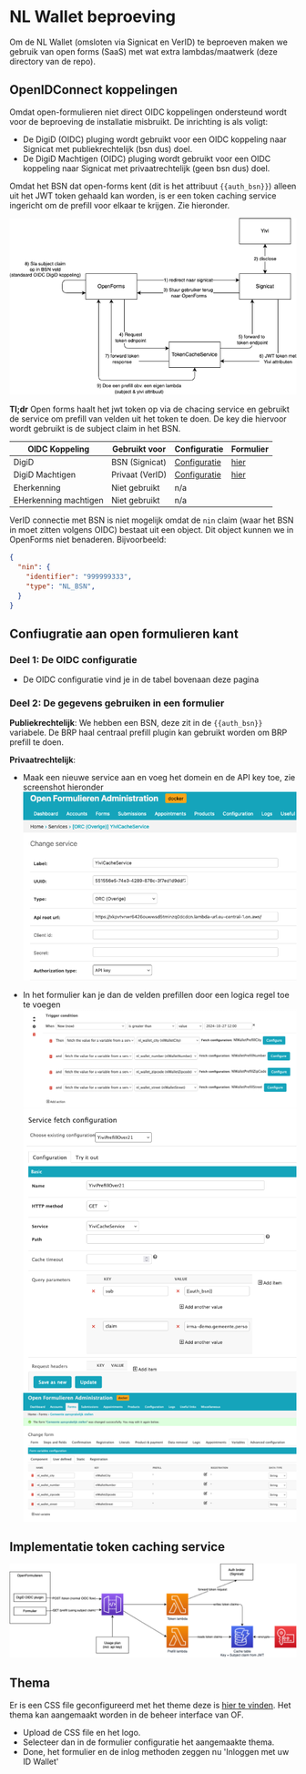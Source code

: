 # NL Wallet beproeving
Om de NL Wallet (omsloten via Signicat en VerID) te beproeven maken we gebruik van open forms (SaaS) met wat extra lambdas/maatwerk (deze directory van de repo).

## OpenIDConnect koppelingen
Omdat open-formulieren niet direct OIDC koppelingen ondersteund wordt voor de beproeving de installatie misbruikt. 
De inrichting is als voligt:
- De DigiD (OIDC) pluging wordt gebruikt voor een OIDC koppeling naar Signicat met publiekrechtelijk (bsn dus) doel.
- De DigiD Machtigen (OIDC) pluging wordt gebruikt voor een OIDC koppeling naar Signicat met privaatrechtelijk (geen bsn dus) doel.

Omdat het BSN dat open-forms kent (dit is het attribuut `{{auth_bsn}}`) alleen uit het JWT token gehaald kan worden, is er een token caching service ingericht om de prefill voor elkaar te krijgen. Zie hieronder.

![Token cache service](./img/cache-service.drawio.png)

**Tl;dr** Open forms haalt het jwt token op via de chacing service en gebruikt de service om prefill van velden uit het token te doen. De key die hiervoor wordt gebruikt is de subject claim in het BSN.

| OIDC Koppeling        | Gebruikt voor   | Configuratie                                           | Formulier                                                        |
| --------------------- | --------------- | ------------------------------------------------------ | ---------------------------------------------------------------- |
| DigiD                 | BSN (Signicat)  | [Configuratie](./img/oidc-configs/digid.png)           | [hier](https://alb.sandbox-01.csp-nijmegen.nl/boomspiegel)       |
| DigiD Machtigen       | Privaat (VerID) | [Configuratie](./img/oidc-configs/digid-machtigen.png) | [hier](https://alb.sandbox-01.csp-nijmegen.nl/boomspiegel-verid) |
| Eherkenning           | Niet gebruikt   | n/a                                                    |                                                                  |
| EHerkenning machtigen | Niet gebruikt   | n/a                                                    |                                                                  |

VerID connectie met BSN is niet mogelijk omdat de `nin` claim (waar het BSN in moet zitten volgens OIDC) bestaat uit een object. Dit object kunnen we in OpenForms niet benaderen. Bijvoorbeeld: 
```json
{
  "nin": {
    "identifier": "999999333",
    "type": "NL_BSN",
  }
}
```


## Confiugratie aan open formulieren kant
### Deel 1: De OIDC configuratie
- De OIDC configuratie vind je in de tabel bovenaan deze pagina

### Deel 2: De gegevens gebruiken in een formulier
**Publiekrechtelijk**: We hebben een BSN, deze zit in de `{{auth_bsn}}` variabele. De BRP haal centraal prefill plugin kan gebruikt worden om BRP prefill te doen.

**Privaatrechtelijk**: 
- Maak een nieuwe service aan en voeg het domein en de API key toe, zie screenshot hieronder
![Prefill service config](./img/prefill-servcice-config.png)

- In het formulier kan je dan de velden prefillen door een logica regel toe te voegen
![Prefill form rule](./img/prefill-form-rule.png)
![Prefill form detail](./img/prefill-form-details.png)
![Prefill form variables](./img/prefill-form-variables.png)


## Implementatie token caching service
![Token cache service](./img/cache-service-impl.drawio.png)


## Thema
Er is een CSS file geconfigureerd met het theme deze is [hier te vinden](https://github.com/GemeenteNijmegen/openforms-test-temp/tree/acceptance/nl-wallet-theme).
Het thema kan aangemaakt worden in de beheer interface van OF. 
- Upload de CSS file en het logo. 
- Selecteer dan in de formulier configuratie het aangemaakte thema.
- Done, het formulier en de inlog methoden zeggen nu 'Inloggen met uw ID Wallet'
